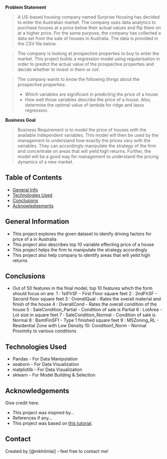 **Problem Statement**
> A US-based housing company named Surprise Housing has decided to enter the Australian market. The company uses data analytics to purchase houses at a price below their actual values and flip them on at a higher price. For the same purpose, the company has collected a data set from the sale of houses in Australia. The data is provided in the CSV file below.

> The company is looking at prospective properties to buy to enter the market. This project builds a regression model using regularisation in order to predict the actual value of the prospective properties and decide whether to invest in them or not.

> The company wants to know the following things about the prospective properties:
> - Which variables are significant in predicting the price of a house
> - How well those variables describe the price of a house.
> Also, determine the optimal value of lambda for ridge and lasso regression.

**Business Goal**
> Business Requirement is to model the price of houses with the available independent variables. This model will then be used by the management to understand how exactly the prices vary with the variables. They can accordingly manipulate the strategy of the firm and concentrate on areas that will yield high returns. Further, the model will be a good way for management to understand the pricing dynamics of a new market.

## Table of Contents
* [General Info](#general-information)
* [Technologies Used](#technologies-used)
* [Conclusions](#conclusions)
* [Acknowledgements](#acknowledgements)

<!-- You can include any other section that is pertinent to your problem -->

## General Information
- This project explores the given dataset to idenify driving factors for price of a in Australia
- This project also describes top 10 variable effecting price of a house
- This project helps the firm to manipulate the strategy accordingly
- This project also help company to identify areas that will yeild high returns

## Conclusions
- Out of 50 features in the final model, top 10 features which the form should focus on are:
  1 : 1stFlrSF - First Floor square feet
  2 : 2ndFlrSF - Second floor square feet
  3 : OverallQual - Rates the overall material and finish of the house
  4 : OverallCond - Rates the overall condition of the house
  5 : SaleCondition_Partial - Condition of sale is Partial
  6 : LotArea - Lot size in square feet
  7 : SaleCondition_Normal - Condition of sale is Normal
  8 : BsmtFinSF1 - Type 1 finished square feet
  9 : MSZoning_RL - Residential Zone with Low Density
  10: Condition1_Norm - Normal Proximity to various conditions

## Technologies Used
- Pandas - For Data Manipulation
- seaborn - For Data Visualization
- matplotlib - For Data Visualization
- sklearn - For Model Building & Selection

<!-- As the libraries versions keep on changing, it is recommended to mention the version of library used in this project -->

## Acknowledgements
Give credit here.
- This project was inspired by...
- References if any...
- This project was based on [this tutorial](https://www.example.com).


## Contact
Created by [@nikhilmlai] - feel free to contact me!


<!-- Optional -->
<!-- ## License -->
<!-- This project is open source and available under the [... License](). -->

<!-- You don't have to include all sections - just the one's relevant to your project -->

